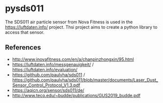 # pysds011
The SDS011 air particle sensor from Nova Fitness is used in the https://luftdaten.info/ project.
Thsi project aims to create a python library to access that sensor.


## References
- http://www.inovafitness.com/en/a/chanpinzhongxin/95.html
- https://luftdaten.info/messgenauigkeit/ / https://luftdaten.info/evaluation/ 
- https://github.com/paulvha/sds011 / https://github.com/paulvha/sds011/blob/master/documents/Laser_Dust_Sensor_Control_Protocol_V1.3.pdf
- https://aqicn.org/sensor/sds011/de/
- http://www.teco.edu/~budde/publications/GUS2019_budde.pdf
